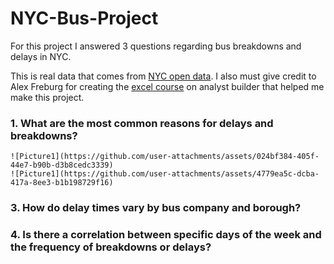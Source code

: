 # NYC-Bus-Project
For this project I answered 3 questions regarding bus breakdowns and delays in NYC.

This is real data that comes from [NYC open data](https://data.cityofnewyork.us/Transportation/Bus-Breakdown-and-Delays/ez4e-fazm/data_preview). I also must give credit to Alex Freburg for creating the [excel course](https://www.analystbuilder.com/courses/excel-for-data-analytics) on analyst builder that helped me make this project.

### 1.  What are the most common reasons for delays and breakdowns?
    ![Picture1](https://github.com/user-attachments/assets/024bf384-405f-44e7-b90b-d3b8cedc3339)
    ![Picture1](https://github.com/user-attachments/assets/4779ea5c-dcba-417a-8ee3-b1b198729f16)
### 3.  How do delay times vary by bus company and borough?

    
### 4.  Is there a correlation between specific days of the week and the frequency of breakdowns or delays?

